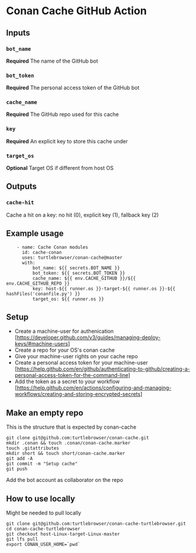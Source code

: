 # Conan Cache GitHub Action

## Inputs

### `bot_name`
**Required** The name of the GitHub bot

### `bot_token`
**Required** The personal access token of the GitHub bot

### `cache_name`
**Required** The GitHub repo used for this cache

### `key`
**Required** An explicit key to store this cache under

### `target_os`
**Optional** Target OS if different from host OS

## Outputs

### `cache-hit`
Cache a hit on a key: no hit (0), explicit key (1), fallback key (2)

## Example usage
~~~~
    - name: Cache Conan modules
      id: cache-conan
      uses: turtlebrowser/conan-cache@master
      with:
          bot_name: ${{ secrets.BOT_NAME }}
          bot_token: ${{ secrets.BOT_TOKEN }}
          cache_name: ${{ env.CACHE_GITHUB }}/${{ env.CACHE_GITHUB_REPO }}
          key: host-${{ runner.os }}-target-${{ runner.os }}-${{ hashFiles('conanfile.py') }}
          target_os: ${{ runner.os }}
~~~~

## Setup
* Create a machine-user for authenication [https://developer.github.com/v3/guides/managing-deploy-keys/#machine-users]
* Create a repo for your OS's conan cache
* Give your machine-user rights on your cache repo
* Create a personal access token for your machine-user [https://help.github.com/en/github/authenticating-to-github/creating-a-personal-access-token-for-the-command-line]
* Add the token as a secret to your workflow [https://help.github.com/en/actions/configuring-and-managing-workflows/creating-and-storing-encrypted-secrets]

## Make an empty repo

This is the structure that is expected by conan-cache

~~~
git clone git@github.com:turtlebrowser/conan-cache.git
mkdir .conan && touch .conan/conan-cache.marker
touch .gitattributes
mkdir short && touch short/conan-cache.marker
git add -A
git commit -m "Setup cache"
git push
~~~

Add the bot account as collaborator on the repo

## How to use locally

Might be needed to pull locally
~~~
git clone git@github.com:turtlebrowser/conan-cache-turtlebrowser.git
cd conan-cache-turtlebrowser
git checkout host-Linux-target-Linux-master
git lfs pull
export CONAN_USER_HOME=`pwd`
~~~
